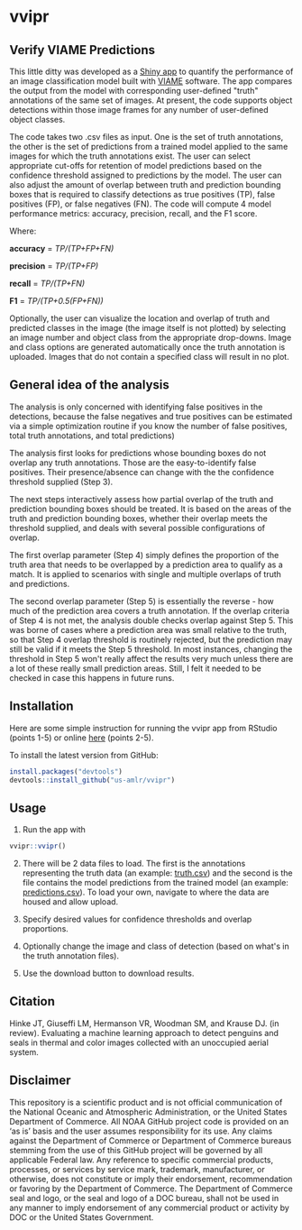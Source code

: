 # vvipr
## Verify VIAME Predictions

This little ditty was developed as a [Shiny app](https://shiny.rstudio.com/) to quantify the performance of an image classification model built with [VIAME](https://www.viametoolkit.org/) software. The app compares the output from the model with corresponding user-defined "truth" annotations of the same set of images. At present, the code supports object detections within those image frames for any number of user-defined object classes.

The code takes two .csv files as input. One is the set of truth annotations, the other is the set of predictions from a trained model applied to the same images for which the truth annotations exist. The user can select appropriate cut-offs for retention of model predictions based on the confidence threshold assigned to predictions by the model. The user can also adjust the amount of overlap between truth and prediction bounding boxes that is required to classify detections as true positives (TP), false positives (FP), or false negatives (FN). The code will compute 4 model performance metrics: accuracy, precision, recall, and the F1 score. 

Where:

**accuracy** = *TP/(TP+FP+FN)*

**precision** = *TP/(TP+FP)*

**recall** = *TP/(TP+FN)*

**F1** = *TP/(TP+0.5(FP+FN))*


Optionally, the user can visualize the location and overlap of truth and predicted classes in the image (the image itself is not plotted) by selecting an image number and object class from the appropriate drop-downs. Image and class options are generated automatically once the truth annotation is uploaded. Images that do not contain a specified class will result in no plot. 

## General idea of the analysis

The analysis is only concerned with identifying false positives in the detections, because the false negatives and true positives can be estimated via a simple optimization routine if you know the number of false positives, total truth annotations, and total predictions) 

The analysis first looks for predictions whose bounding boxes do not overlap any truth annotations. Those are the easy-to-identify false positives. Their presence/absence can change with the the confidence threshold supplied (Step 3).

The next steps interactively assess how partial overlap of the truth and prediction bounding boxes should be treated. It is based on the areas of the truth and prediction bounding boxes, whether their overlap meets the threshold supplied, and deals with several possible configurations of overlap. 

The first overlap parameter (Step 4) simply defines the proportion of the truth area that needs to be overlapped by a prediction area to qualify as a match. It is applied to scenarios with single and multiple overlaps of truth and predictions.

The second overlap parameter (Step 5) is essentially the reverse - how much of the prediction area covers a truth annotation. If the overlap criteria of Step 4 is not met, the analysis double checks overlap against Step 5. This was borne of cases where a prediction area was small relative to the truth, so that Step 4 overlap threshold is routinely rejected, but the prediction may still be valid if it meets the Step 5 threshold. In most instances, changing the threshold in Step 5 won't really affect the results very much unless there are a lot of these really small prediction areas. Still, I felt it needed to be checked in case this happens in future runs.

## Installation

Here are some simple instruction for running the vvipr app from RStudio (points 1-5) or online [here](https://jefferson.shinyapps.io/vvipr/) (points 2-5).

To install the latest version from GitHub:

 ```r
install.packages("devtools")
devtools::install_github("us-amlr/vvipr")
```

## Usage

1) Run the app with 
```r
vvipr::vvipr()
```

2) There will be 2 data files to load. The first is the annotations representing the truth data (an example: [truth.csv](https://github.com/us-amlr/vvipr/blob/main/inst/extdata/peng4_truth.csv)) and the second is the file contains the model predictions from the trained model (an example: [predictions.csv](https://github.com/us-amlr/vvipr/blob/main/inst/extdata/peng4_detections.csv)). To load your own, navigate to where the data are housed and allow upload. 

3) Specify desired values for confidence thresholds and overlap proportions.

4) Optionally change the image and class of detection (based on what's in the truth annotation files).

5) Use the download button to download results.

## Citation

Hinke JT, Giuseffi LM, Hermanson VR, Woodman SM, and Krause DJ. (in review). Evaluating a machine learning approach to detect penguins and seals in thermal and color images collected with an unoccupied aerial system.

## Disclaimer

This repository is a scientific product and is not official communication of the National Oceanic and Atmospheric Administration, or the United States Department of Commerce. All NOAA GitHub project code is provided on an ‘as is’ basis and the user assumes responsibility for its use. Any claims against the Department of Commerce or Department of Commerce bureaus stemming from the use of this GitHub project will be governed by all applicable Federal law. Any reference to specific commercial products, processes, or services by service mark, trademark, manufacturer, or otherwise, does not constitute or imply their endorsement, recommendation or favoring by the Department of Commerce. The Department of Commerce seal and logo, or the seal and logo of a DOC bureau, shall not be used in any manner to imply endorsement of any commercial product or activity by DOC or the United States Government.
